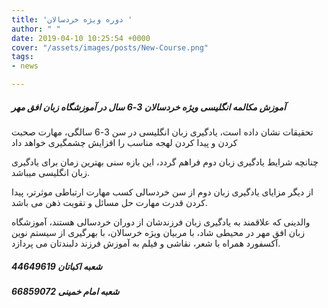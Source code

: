 ```yaml
---
title: 'دوره ویژه خردسالان '
author: " "
date: 2019-04-10 10:25:54 +0000
cover: "/assets/images/posts/New-Course.png"
tags:
- news

---
```

#####  **آموزش مکالمه انگلیسی ویژه خردسالان 3-6 سال  در آموزشگاه زبان افق مهر** 

تحقیقات نشان داده است، یادگیری زبان انگلیسی در سن 3-6 سالگی، مهارت صحبت کردن و پیدا کردن لهجه مناسب را افزایش چشمگیری خواهد داد

چنانچه شرایط یادگیری زبان دوم فراهم گردد، این بازه سنی بهترین زمان برای یادگیری زبان انگلیسی میباشد.

 از دیگر مزایای یادگیری زبان دوم از سن خردسالی کسب مهارت ارتباطی موثرتر، پیدا کردن قدرت مهارت حل مسائل و تقویت ذهن می باشد.

والدینی که علاقمند به یادگیری زبان فرزندشان از دوران خردسالی هستند، آموزشگاه زبان افق مهر در محیطی شاد، با مربیان ویژه خرسالان، با بهرگیری از سیستم نوین آکسفورد همراه با شعر، نقاشی و فیلم به آموزش فرزند دلبندتان می پردازد. 

##### **شعبه اکباتان 44649619**

##### **شعبه امام خمینی 66859072**